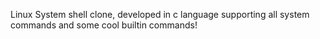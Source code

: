 Linux System shell clone, developed in c language supporting all system commands and some cool builtin commands!

